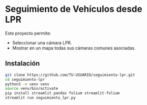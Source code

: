 # Seguimiento de Vehículos desde LPR

Este proyecto permite:
- Seleccionar una cámara LPR.
- Mostrar en un mapa todas sus cámaras comunes asociadas.

## Instalación

```bash
git clone https://github.com/TU-USUARIO/seguimiento-lpr.git
cd seguimiento-lpr
python3 -m venv venv
source venv/bin/activate
pip install streamlit pandas folium streamlit-folium
streamlit run seguimiento_lpr.py

